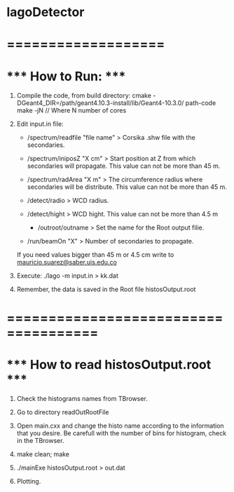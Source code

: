 # lagoDetector

# ===================
# *** How to Run: ***

1. Compile the code, from build directory:
  cmake -DGeant4_DIR=/path/geant4.10.3-install/lib/Geant4-10.3.0/ path-code
  make -jN // Where N number of cores

2. Edit input.in file:

   * /spectrum/readfile "file name" > Corsika .shw file with the secondaries.

   * /spectrum/iniposZ "X cm" > Start position at Z from which secondaries will propagate.
    This value can not be more than 45 m.

   * /spectrum/radArea "X m" > The circumference radius where secondaries will be distribute.
    This value can not be more than 45 m.

   * /detect/radio > WCD radius.

   * /detect/hight > WCD hight. This value can not be more than 4.5 m

	 * /outroot/outname > Set the name for the Root output filie. 

   * /run/beamOn "X" > Number of secondaries to propagate.
   
   If you need values bigger than 45 m or 4.5 cm write to mauricio.suarez@saber.uis.edu.co

2. Execute:
  ./lago -m input.in > kk.dat 

3. Remember, the data is saved in the Root file histosOutput.root

# =====================================
# *** How to read histosOutput.root ***

1. Check the histograms names from TBrowser.

2. Go to directory readOutRootFile

3. Open main.cxx and change the histo name according to the information
   that you desire. Be carefull with the number of bins for histogram,
   check in the TBrowser. 

4. make clean; make

5. ./mainExe histosOutput.root > out.dat

6. Plotting.

